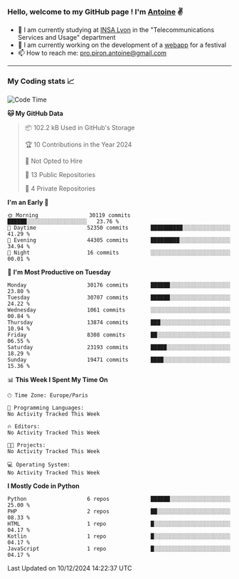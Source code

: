 ### Hello, welcome to my GitHub page ! I'm [Antoine](https://github.com/AntoinePiron) ✌️

- 🌱 I am currently studying at [INSA Lyon](https://www.insa-lyon.fr) in the "Telecommunications Services and Usage" department
- 🔭 I am currently working on the development of a [webapp](https://github.com/24HeuresINSA/Overbookd) for a festival
- 📫 How to reach me: [pro.piron.antoine@gmail.com](mailto:pro.piron.antoine@gmail.com)

---

### My Coding stats 📈
<!--START_SECTION:waka-->
![Code Time](http://img.shields.io/badge/Code%20Time-214%20hrs%209%20mins-blue)

**🐱 My GitHub Data** 

> 📦 102.2 kB Used in GitHub's Storage 
 > 
> 🏆 10 Contributions in the Year 2024
 > 
> 🚫 Not Opted to Hire
 > 
> 📜 13 Public Repositories 
 > 
> 🔑 4 Private Repositories 
 > 
**I'm an Early 🐤** 

```text
🌞 Morning                30119 commits       ██████░░░░░░░░░░░░░░░░░░░   23.76 % 
🌆 Daytime                52350 commits       ██████████░░░░░░░░░░░░░░░   41.29 % 
🌃 Evening                44305 commits       █████████░░░░░░░░░░░░░░░░   34.94 % 
🌙 Night                  16 commits          ░░░░░░░░░░░░░░░░░░░░░░░░░   00.01 % 
```
📅 **I'm Most Productive on Tuesday** 

```text
Monday                   30176 commits       ██████░░░░░░░░░░░░░░░░░░░   23.80 % 
Tuesday                  30707 commits       ██████░░░░░░░░░░░░░░░░░░░   24.22 % 
Wednesday                1061 commits        ░░░░░░░░░░░░░░░░░░░░░░░░░   00.84 % 
Thursday                 13874 commits       ███░░░░░░░░░░░░░░░░░░░░░░   10.94 % 
Friday                   8308 commits        ██░░░░░░░░░░░░░░░░░░░░░░░   06.55 % 
Saturday                 23193 commits       █████░░░░░░░░░░░░░░░░░░░░   18.29 % 
Sunday                   19471 commits       ████░░░░░░░░░░░░░░░░░░░░░   15.36 % 
```


📊 **This Week I Spent My Time On** 

```text
🕑︎ Time Zone: Europe/Paris

💬 Programming Languages: 
No Activity Tracked This Week

🔥 Editors: 
No Activity Tracked This Week

🐱‍💻 Projects: 
No Activity Tracked This Week

💻 Operating System: 
No Activity Tracked This Week
```

**I Mostly Code in Python** 

```text
Python                   6 repos             ██████░░░░░░░░░░░░░░░░░░░   25.00 % 
PHP                      2 repos             ██░░░░░░░░░░░░░░░░░░░░░░░   08.33 % 
HTML                     1 repo              █░░░░░░░░░░░░░░░░░░░░░░░░   04.17 % 
Kotlin                   1 repo              █░░░░░░░░░░░░░░░░░░░░░░░░   04.17 % 
JavaScript               1 repo              █░░░░░░░░░░░░░░░░░░░░░░░░   04.17 % 
```




 Last Updated on 10/12/2024 14:22:37 UTC
<!--END_SECTION:waka-->
